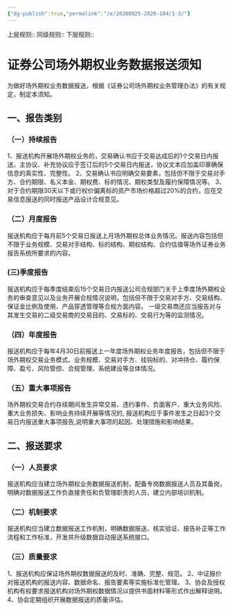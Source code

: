 ```yaml
---
{"dg-publish":true,"permalink":"/e/20200925-2020-104/1-3/"}
---
```


上层规则:: 
同级规则::
下层规则::

# 证券公司场外期权业务数据报送须知

为做好场外期权业务数据报送，根据《证券公司场外期权业务管理办法》的有关规定，制定本须知。
## 一、报告类别
### （一）持续报告
1、报送机构开展场外期权业务的，交易确认书应于交易达成后的1个交易日内报送，主协议、补充协议应于签订后的5个交易日内报送，协议文本应加盖印章确保信息的真实性、完整性。
2、交易确认书应明确交易要素，包括但不限于交易对手方、合约期限、名义本金、期权费、标的情况、期权类型及履约保障情况等。
3、对于合约期限30天以下或行权价偏离标的资产市场价格超过20%的合约，应在交易信息报送的同时报送产品设计合规意见。
### （二）月度报告
报送机构应于每月前5个交易日报送上月场外期权总体业务情况。报送内容包括但不限于业务规模、交易对手结构、标的结构、期权结构、合约估值等场外证券业务报告系统所要求的内容。
### (三)季度报告
报送机构应于每季度结束后15个交易日内报送公司合规部门关于上季度场外期权业务的审查意见以及业务开展合规情况说明，包括但不限于交易对手方、交易结构、保证金比例及使用、产品穿透管理等合规方面内容。
一级交易商还应当报告对与其发生交易的二级交易商的交易目的、交易标的、交易行为等的监测情况。
### （四）年度报告
报送机构应于每年4月30日前报送上一年度场外期权业务年度报告，包括但不限于场外期权交易业务模式、业务规模、交易对手方、挂钩标的、对冲持仓、履约保障、盈亏、风险管控、合规管理、系统建设等总体情况。
### （五）重大事项报告
场外期权交易合约存续期间发生异常交易、违约事件、负面客户、重大业务风险、重大业务损失、影响业务持续开展等情况的, 报送机构应于事件发生之日起3个交易日内报送重大事项报告,说明重大事项的起因、处理措施和影响结果。
## 二、报送要求
### （一）人员要求
报送机构应当建立场外期权业务数据报送机制，配备专岗数据报送人员及其备岗，明确对数据报送工作负直接责任和负管理职责的人员，建立内部培训机制。
### （二）机制要求
报送机构应当建立数据报送工作机制，明确数据报送、核实验证、报告补正等工作流程和工作标准，开发并升级数据自动报送系统接口。
### （三）质量要求
1、报送机构应保证场外期权数据报送的及时、准确、完整、规范。
2、中证报价对报送机构的报送内容、数据命名、报告要素等实施标准化管理。
3、协会及授权机构有权要求报送机构对场外期权数据情况以提供书面材料等形式作出解释说明。
4、协会定期组织开展数据报送的质量评估。